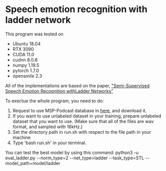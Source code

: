 # Speech emotion recognition with ladder network
This program was tested on 
- Ubuntu 18.04
- RTX 3090
- CUDA 11.0
- cudnn 8.0.8
- numpy 1.19.5
- pytorch 1.7.0
- opensmile 2.3

All of the implementations are based on the paper, ["Semi-Supervised Speech Emotion Recognition withLadder Networks"](https://arxiv.org/pdf/1905.02921.pdf)

To exectue the whole program, you need to do:
1. Request to use MSP-Podcast database in [here](https://ecs.utdallas.edu/research/researchlabs/msp-lab/MSP-Podcast.html), and download it.
2. If you want to use unlabeled dataset in your training, prepare unlabeled dataset that you want to use. (Make sure that all of the files are wav format, and sampled with 16kHz.)
3. Set the directory path in run.sh with respect to the file path in your machine
4. Type 'bash run.sh' in your terminal.

You can test the best model by using this command:
	python3 -u eval_ladder.py --norm_type=2 --net_type=ladder --task_type=STL --model_path=model/ladder


